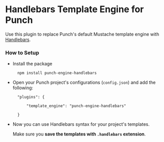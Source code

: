 # Handlebars Template Engine for Punch 

Use this plugin to replace Punch's default Mustache template engine with [Handlebars](http://handlebarsjs.com). 

### How to Setup

* Install the package
	
		npm install punch-engine-handlebars

* Open your Punch project's configurations (`config.json`) and add the following:

		"plugins": {
			
			"template_engine": "punch-engine-handlebars" 

		}

* Now you can use Handlebars syntax for your project's templates. 

	Make sure you **save the templates with `.handlebars` extension**.


